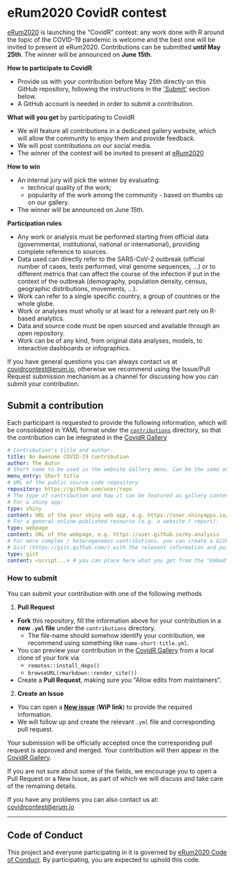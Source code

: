 # eRum2020 CovidR contest

[eRum2020](https://2020.erum.io/) is launching the “CovidR” contest: any work done with R around the topic of the COVID-19 pandemic is welcome and the best one will be invited to present at eRum2020. Contributions can be submitted **until May 25th**. The winner will be announced on **June 15th**.

**How to participate to CovidR**

- Provide us with your contribution before May 25th directly on this GitHub repository, following the instructions in the ['Submit'](#submit-a-contribution) section below.
- A GitHub account is needed in order to submit a contribution.

**What will you get** by participating to CovidR

- We will feature all contributions in a dedicated gallery website, which will allow the community to enjoy them and provide feedback.
- We will post contributions on our social media.
- The winner of the contest will be invited to present at [eRum2020](https://2020.erum.io/)

**How to win**

- An internal jury will pick the winner by evaluating:
  - technical quality of the work;
  - popularity of the work among the community - based on thumbs up on our gallery.
- The winner will be announced on June 15th. 

**Participation rules**

- Any work or analysis must be performed starting from official data (governmental, institutional, national or international), providing complete reference to sources.
- Data used can directly refer to the SARS-CoV-2 outbreak (official number of cases, tests performed, viral genome sequences, ...) or to different metrics that can affect the course of the infection if put in the context of the outbreak (demography, population density, census, geographic distributions, movements, ...).
- Work can refer to a single specific country, a group of countries or the whole globe.
- Work or analyses must wholly or at least for a relevant part rely on R-based analytics. 
- Data and source code must be open sourced and available through an open repository.
- Work can be of any kind, from original data analyses, models, to interactive dashboards or infographics. 

If you have general questions you can always contact us at [covidrcontest@erum.io](mailto:covidrcontest@erum.io), otherwise we recommend using the Issue/Pull Request submission mechanism as a channel for discussing how you can submit your contribution.

## Submit a contribution

Each participant is requested to provide the following information, which will be consolidated in YAML format under the [`contributions`](contributions) directory, so that the contribution can be integrated in the [CovidR Gallery](https://milano-r.github.io/erum2020-covidr-contest)

``` yaml
# Contribution's title and author.
title: An Awesome COVID-19 Contribution
author: The Autor
# Short name to be used in the website Gallery menu. Can be the same as title.
menu_entry: Short title
# URL of the public source code repository
repository: https://github.com/user/repo
# The type of contribution and how it can be featured as gallery content. Pick one type.
# For a shiny app:
type: shiny
content: URL of the your shiny web app, e.g. https://user.shinyapps.io/my-app
# For a general online-published resource (e.g. a website / report):
type: webpage
content: URL of the webpage, e.g. https://user.github.io/my-analysis
# For more complex / heterogeneous contributions, you can create a GitHub
# Gist (https://gist.github.com/) with the relevant information and pointers
type: gist
content: <script...> # you can place here what you get from the "Embed" button
```

### How to submit

You can submit your contribution with one of the following methods

1. **Pull Request**
  - **Fork** this repository, fill the information above for your contribution in a **new `.yml` file** under the `contributions` directory.
    - The file-name should somehow identify your contribution, we recommend using something like `name-short-title.yml`.
  - You can preview your contribution in the [CovidR Gallery](https://milano-r.github.io/erum2020-covidr-contest) from a local clone of your fork via
    - `remotes::install_deps()`
    - `browseURL(rmarkdown::render_site())`
  - Create a **Pull Request**, making sure you "Allow edits from maintainers".

2. **Create an Issue**
  - You can open a [**New issue**](https://github.com/riccardoporreca/test-github-community/issues/new/choose) (**WiP link**) to provide the required information.
  - We will follow up and create the relevant `.yml` file and corresponding pull request.

Your submission will be officially accepted once the corresponding pull request is approved and merged. Your contribution will then appear in the [CovidR Gallery](https://milano-r.github.io/erum2020-covidr-contest).

If you are not sure about some of the fields, we encourage you to open a Pull Request or a New Issue, as part of which we will discuss and take care of the remaining details.

If you have any problems you can also contact us at: [covidrcontest@erum.io](mailto:covidrcontest@erum.io)

--- 

## Code of Conduct

This project and everyone participating in it is governed by [eRum2020 Code of Conduct](https://2020.erum.io/about/code-of-conduct). By participating, you are expected to uphold this code.
